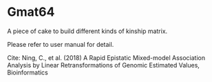 # Gmat64
A piece of cake to build different kinds of kinship matrix.

Please refer to user manual for detail.


Cite: Ning, C., et al. (2018) A Rapid Epistatic Mixed-model Association Analysis by Linear Retransformations of Genomic Estimated Values, Bioinformatics
